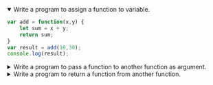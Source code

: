 <details open>
<summary open>Write a program to assign a function to variable.</summary>
<p>

```javascript
var add = function(x,y) {
    let sum = x + y;
    return sum;
}
var result = add(10,30);
console.log(result);
```

</p>
</details> 

<details >
<summary open>Write a program to pass a function to another function as argument.</summary>
<p>

```javascript
 function f1(fun, x, y){
  let result = fun(x,y);
  return result;
 }
var add = function(x,y) {
    let sum = x + y;
    return sum;
}
var sub = function(x,y) {
    let sum = x - y;
    return sum;
}
var result = f1(add, 4, 5);
console.log(result);
var result1 = f1(sub, 9, 2);
console.log(result1);
```

</p>
</details> 


<details >
<summary open>Write a program to return a function from another function.</summary>
<p>

```javascript
var isEven = function(x,y) {
    let sum = x + y;
    return sum;
}
 function f1(){
    console.log("inside f1 function");
  return isEven;
 }
 function f2(){
    console.log("inside f2 function");
  return function(x,y) {
        let sum = x + y;
        return sum;
    };
 }
var evenFun = f1();
var r1 = evenFun(5);
console.log(r1);
var evenFu = f2();
var r2 = evenFu(10);
console.log(r2);
```

</p>
</details> 
